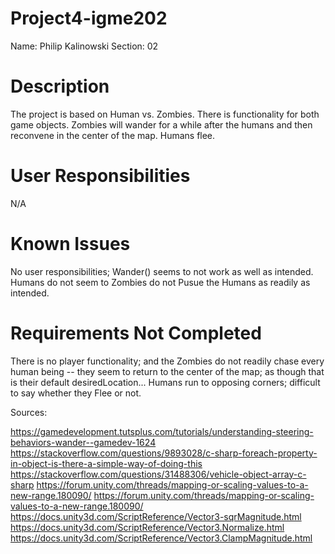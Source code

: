 # Project4-igme202

Name: Philip Kalinowski
Section: 02

# Description
 
 The project is based on Human vs. Zombies. There is functionality for both game objects. Zombies will wander for a while after the humans and then reconvene in the center of the map. Humans flee.

 # User Responsibilities
 N/A

 # Known Issues
 No user responsibilities; Wander() seems to not work as well as intended. Humans do not seem to Zombies do not Pusue the Humans as readily as intended.

 # Requirements Not Completed
 There is no player functionality; and the Zombies do not readily chase every human being -- they seem to return to the center of the map; as though that is their default desiredLocation... Humans run to opposing corners; difficult to say whether they Flee or not.

 Sources:

 https://gamedevelopment.tutsplus.com/tutorials/understanding-steering-behaviors-wander--gamedev-1624
 https://stackoverflow.com/questions/9893028/c-sharp-foreach-property-in-object-is-there-a-simple-way-of-doing-this
 https://stackoverflow.com/questions/31488306/vehicle-object-array-c-sharp
https://forum.unity.com/threads/mapping-or-scaling-values-to-a-new-range.180090/
https://forum.unity.com/threads/mapping-or-scaling-values-to-a-new-range.180090/
https://docs.unity3d.com/ScriptReference/Vector3-sqrMagnitude.html
https://docs.unity3d.com/ScriptReference/Vector3.Normalize.html
https://docs.unity3d.com/ScriptReference/Vector3.ClampMagnitude.html